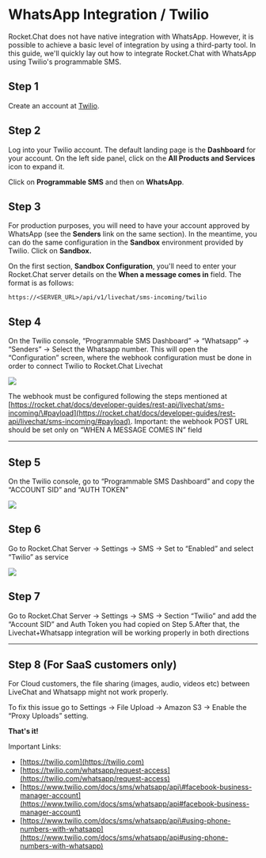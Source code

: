 # WhatsApp Integration / Twilio

Rocket.Chat does not have native integration with WhatsApp. However, it is possible to achieve a basic level of integration by using a third-party tool. In this guide, we'll quickly lay out how to integrate Rocket.Chat with WhatsApp using Twilio's programmable SMS.

## Step 1

Create an account at [Twilio](https://twilio.com/whatsapp/request-access).

## Step 2

Log into your Twilio account. The default landing page is the **Dashboard** for your account. On the left side panel, click on the **All Products and Services** icon to expand it.

Click on **Programmable SMS** and then on **WhatsApp**.

## Step 3

For production purposes, you will need to have your account approved by WhatsApp \(see the **Senders** link on the same section\). In the meantime, you can do the same configuration in the **Sandbox** environment provided by Twilio. Click on **Sandbox.**

On the first section, **Sandbox Configuration**, you'll need to enter your Rocket.Chat server details on the **When a message comes in** field. The format is as follows:

`https://<SERVER_URL>/api/v1/livechat/sms-incoming/twilio`

## Step 4

On the Twilio console, “Programmable SMS Dashboard” -&gt; “Whatsapp” -&gt; “Senders” -&gt; Select the Whatsapp number. This will open the “Configuration” screen, where the webhook configuration must be done in order to connect Twilio to Rocket.Chat Livechat

![](https://lh3.googleusercontent.com/GbyR6zJjFBGImq4vmbZa-nCMiCtgMrk_xcfcfBV5Hr6XN_-me-V1T06sTI1mqYWWz34gmCuplLyaONWLxfJFqmcsRRbQuafQAB9ayf9C-jLacGjW25-A1dBNnkLSksS7-u3uzRmK)

The webhook must be configured following the steps mentioned at [https://rocket.chat/docs/developer-guides/rest-api/livechat/sms-incoming/\#payload](https://rocket.chat/docs/developer-guides/rest-api/livechat/sms-incoming/#payload). Important: the webhook POST URL should be set only on “WHEN A MESSAGE COMES IN” field  
****

## Step 5

On the Twilio console, go to “Programmable SMS Dashboard” and copy the “ACCOUNT SID” and “AUTH TOKEN”

![](https://lh4.googleusercontent.com/A3r-v4jmxa3AtuEFQfjrjUGvs1hYVYj06BmwS8uVjL3e1xxzIQJrzwH7ON5zngx5AqCDFvJg3i_uYnfZL5_56xr2k3Iwv0-0_8kbFiAKx83CPSvhBAObbNL3PE1H1hffkZqdRbta)

## Step 6

Go to Rocket.Chat Server -&gt; Settings -&gt; SMS -&gt; Set to “Enabled” and select “Twilio” as service  


![](https://lh6.googleusercontent.com/CFafwWBXuHFDLUFiXmo5EtiExJjZMo_KH6qnHs_k61zWJasoEsB4GZqpuf5QCwdQzxTeU1ytz0KM8eY5aV86_guoCTjBjoS4VjtZKT-TpHdK0JcuURvgPu35rHi0kIXHQ9uAc2ZC)

## Step 7

Go to Rocket.Chat Server -&gt; Settings -&gt; SMS -&gt; Section “Twilio” and add the “Account SID” and Auth Token you had copied on Step 5.After that, the Livechat+Whatsapp integration will be working properly in both directions  
  
****

## Step 8 \(For SaaS customers only\)

For Cloud customers, the file sharing \(images, audio, videos etc\) between LiveChat and Whatsapp might not work properly. 

To fix this issue go to Settings -&gt; File Upload -&gt; Amazon S3 -&gt; Enable the “Proxy Uploads” setting.  


**That's it!**

Important Links:

* [https://twilio.com](https://twilio.com)
* [https://twilio.com/whatsapp/request-access](https://twilio.com/whatsapp/request-access)
* [https://www.twilio.com/docs/sms/whatsapp/api\#facebook-business-manager-account](https://www.twilio.com/docs/sms/whatsapp/api#facebook-business-manager-account)
* [https://www.twilio.com/docs/sms/whatsapp/api\#using-phone-numbers-with-whatsapp](https://www.twilio.com/docs/sms/whatsapp/api#using-phone-numbers-with-whatsapp)

